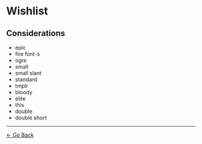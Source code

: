 # Wishlist

## Considerations

- epic
- fire font-s
- ogre
- small
- small slant
- standard
- tmplr
- bloody
- elite
- this
- double
- double short

---

[← Go Back](../readme.md)
